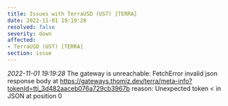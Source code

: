 ```yaml
---
title: Issues with TerraUSD (UST) [TERRA]
date: 2022-11-01 19:19:28
resolved: false
severity: down
affected:
- TerraUSD (UST) [TERRA]
section: issue
---
```


*2022-11-01 19:19:28* The gateway is unreachable: FetchError invalid json response body at https://gateways.thomiz.dev/terra/meta-info?tokenId=tti_3d482aaceb076a729cb3967b reason: Unexpected token < in JSON at position 0